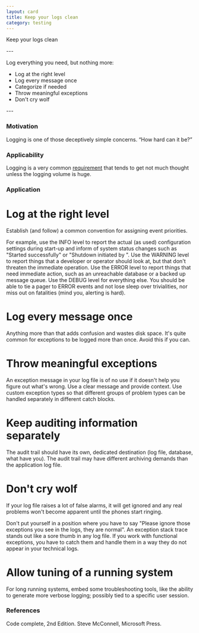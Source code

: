 ```yaml
---
layout: card
title: Keep your logs clean
category: testing
---
```

<p>Keep your logs clean</p>
---
<p>
        Log everything you need, but nothing more:
      </p>
<ul>
<li>Log at the right level</li>
<li>Log every message once</li>
<li>Categorize if needed</li>
<li>Throw meaningful exceptions</li>
<li>Don't cry wolf</li>
</ul>
---

### Motivation

Logging is one of those deceptively simple concerns. “How hard can it be?”

### Applicability

Logging is a very common [requirement](non-functionals) that tends to get not much thought unless the logging volume is huge.

### Application

# Log at the right level

Establish (and follow) a common convention for assigning event priorities.

For example, use the INFO level to report the actual (as used) configuration settings during start-up and inform of system status changes such as "Started successfully" or "Shutdown initiated by <admin name>". Use the WARNING level to report things that a developer or operator should look at, but that don't threaten the immediate operation. Use the ERROR level to report things that need immediate action, such as an unreachable database or a backed up message queue. Use the DEBUG level for everything else. You should be able to tie a pager to ERROR events and not lose sleep over trivialities, nor miss out on fatalities (mind you, alerting is hard).

# Log every message once

Anything more than that adds confusion and wastes disk space. It's quite common for exceptions to be logged more than once. Avoid this if you can.

# Throw meaningful exceptions

An exception message in your log file is of no use if it doesn't help you figure out what's wrong. Use a clear message and provide context. Use custom exception types so that different groups of problem types can be handled separately in different catch blocks.

# Keep auditing information separately

The audit trail should have its own, dedicated destination (log file, database, what have you). The audit trail may have different archiving demands than the application log file.

# Don't cry wolf

If your log file raises a lot of false alarms, it will get ignored and any real problems won't become apparent until the phones start ringing.

Don't put yourself in a position where you have to say "Please ignore those exceptions you see in the logs, they are normal". An exception stack trace stands out like a sore thumb in any log file. If you work with functional exceptions, you have to catch them and handle them in a way they do not appear in your technical logs.

# Allow tuning of a running system

For long running systems, embed some troubleshooting tools, like the ability to generate more verbose logging; possibly tied to a specific user session.

### References

Code complete, 2nd Edition. Steve McConnell, Microsoft Press.

